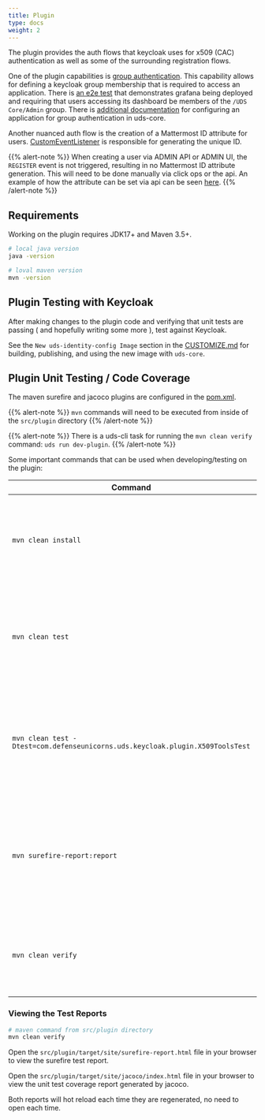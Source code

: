 ```yaml
---
title: Plugin
type: docs
weight: 2
---
```


The plugin provides the auth flows that keycloak uses for x509 (CAC) authentication as well as some of the surrounding registration flows.

One of the plugin capabilities is [group authentication](https://github.com/defenseunicorns/uds-identity-config/blob/main/src/plugin/src/main/java/com/defenseunicorns/uds/keycloak/plugin/authentication/RequireGroupAuthenticator.java). This capability allows for defining a keycloak group membership that is required to access an application. There is [an e2e test](https://github.com/defenseunicorns/uds-identity-config/blob/main/src/test/cypress/e2e/group-authz.cy.ts) that demonstrates grafana being deployed and requiring that users accessing its dashboard be members of the `/UDS Core/Admin` group. There is [additional documentation](https://github.com/defenseunicorns/uds-core/blob/v0.23.0/docs/configuration/uds-operator.md?plain=1#L23-L26) for configuring an application for group authentication in uds-core.

Another nuanced auth flow is the creation of a Mattermost ID attribute for users. [CustomEventListener](https://github.com/defenseunicorns/uds-identity-config/blob/main/src/plugin/src/main/java/com/defenseunicorns/uds/keycloak/plugin/CustomEventListenerProvider.java) is responsible for generating the unique ID.

{{% alert-note %}}
When creating a user via ADMIN API or ADMIN UI, the `REGISTER` event is not triggered, resulting in no Mattermost ID attribute generation. This will need to be done manually via click ops or the api. An example of how the attribute can be set via api can be seen [here](https://github.com/defenseunicorns/uds-common/blob/b2e8b25930c953ef893e7c787fe350f0d8679ee2/tasks/setup.yaml#L46).
{{% /alert-note %}}

## Requirements

Working on the plugin requires JDK17+ and Maven 3.5+.

```bash
# local java version
java -version

# loval maven version
mvn -version
```

## Plugin Testing with Keycloak

After making changes to the plugin code and verifying that unit tests are passing ( and hopefully writing some more ), test against Keycloak.

See the `New uds-identity-config Image` section in the [CUSTOMIZE.md](./CUSTOMIZE.md#new-uds-identity-config-image) for building, publishing, and using the new image with `uds-core`.

## Plugin Unit Testing / Code Coverage

The maven surefire and jacoco plugins are configured in the [pom.xml](https://github.com/defenseunicorns/uds-identity-config/blob/main/src/plugin/pom.xml).

{{% alert-note %}}
`mvn` commands will need to be executed from inside of the `src/plugin` directory
{{% /alert-note %}}

{{% alert-note %}}
There is a uds-cli task for running the `mvn clean verify` command: `uds run dev-plugin`.
{{% /alert-note %}}

Some important commands that can be used when developing/testing on the plugin:

|Command|Description|
|-------|-----------|
| `mvn clean install` | Cleans up build artifacts and then builds and installs project into local maven repository. |
| `mvn clean test` | Cleans up build artifacts and then compiles the source code and runs all tests in the project. |
| `mvn clean test -Dtest=com.defenseunicorns.uds.keycloak.plugin.X509ToolsTest` | Same as `mvn clean test` but instead of running all tests in project, only runs the tests in designated file. |
| `mvn surefire-report:report` | This command will run the `mvn clean test` and then generate the surefire-report.html file in `target/site` |
| `mvn clean verify` | Clean project, run tests, and generate both surefire and jacoco reports |

### Viewing the Test Reports

```bash
# maven command from src/plugin directory
mvn clean verify
```

Open the `src/plugin/target/site/surefire-report.html` file in your browser to view the surefire test report.

Open the `src/plugin/target/site/jacoco/index.html` file in your browser to view the unit test coverage report generated by jacoco.

Both reports will hot reload each time they are regenerated, no need to open each time.
